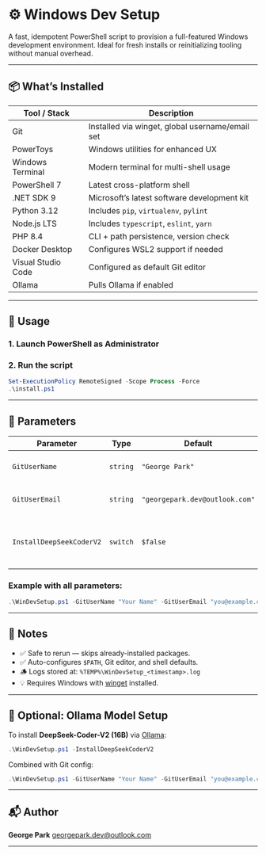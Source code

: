# ⚙️ Windows Dev Setup

A fast, idempotent PowerShell script to provision a full-featured Windows development environment. Ideal for fresh installs or reinitializing tooling without manual overhead.

---

## 📦 What’s Installed

| Tool / Stack            | Description                                    |
|-------------------------|------------------------------------------------|
| Git                    | Installed via winget, global username/email set |
| PowerToys              | Windows utilities for enhanced UX              |
| Windows Terminal       | Modern terminal for multi-shell usage          |
| PowerShell 7           | Latest cross-platform shell                    |
| .NET SDK 9             | Microsoft’s latest software development kit    |
| Python 3.12            | Includes `pip`, `virtualenv`, `pylint`         |
| Node.js LTS            | Includes `typescript`, `eslint`, `yarn`       |
| PHP 8.4                | CLI + path persistence, version check          |
| Docker Desktop         | Configures WSL2 support if needed              |
| Visual Studio Code     | Configured as default Git editor               |
| Ollama                 | Pulls Ollama if enabled                        |

---

## 🚀 Usage

### 1. Launch PowerShell as **Administrator**

### 2. Run the script

```powershell
Set-ExecutionPolicy RemoteSigned -Scope Process -Force
.\install.ps1
````

---

## 🧾 Parameters

| Parameter            | Type     | Default                        | Description                                      |
| -------------------- | -------- | ------------------------------ | ------------------------------------------------ |
| `GitUserName`        | `string` | `"George Park"`                | Sets the global Git user name                    |
| `GitUserEmail`       | `string` | `"georgepark.dev@outlook.com"` | Sets the global Git email                        |
| `InstallDeepSeekCoderV2` | `switch` | `$false`                       | Pulls DeepSeek-Coder-V2 model via Ollama |

### Example with all parameters:

```powershell
.\WinDevSetup.ps1 -GitUserName "Your Name" -GitUserEmail "you@example.com" -InstallDeepSeekCoderV2
```

---

## 🧠 Notes

* ✅ Safe to rerun — skips already-installed packages.
* ✅ Auto-configures `$PATH`, Git editor, and shell defaults.
* 🪵 Logs stored at: `%TEMP%\WinDevSetup_<timestamp>.log`
* 💡 Requires Windows with [winget](https://learn.microsoft.com/en-us/windows/package-manager/winget/) installed.

---

## 🧠 Optional: Ollama Model Setup

To install **DeepSeek-Coder-V2 (16B)** via [Ollama](https://ollama.com):

```powershell
.\WinDevSetup.ps1 -InstallDeepSeekCoderV2
```

Combined with Git config:

```powershell
.\WinDevSetup.ps1 -GitUserName "Your Name" -GitUserEmail "you@example.com" -InstallDeepSeekCoderV2
```

---

## 📬 Author

**George Park**
[georgepark.dev@outlook.com](mailto:georgepark.dev@outlook.com)

---
